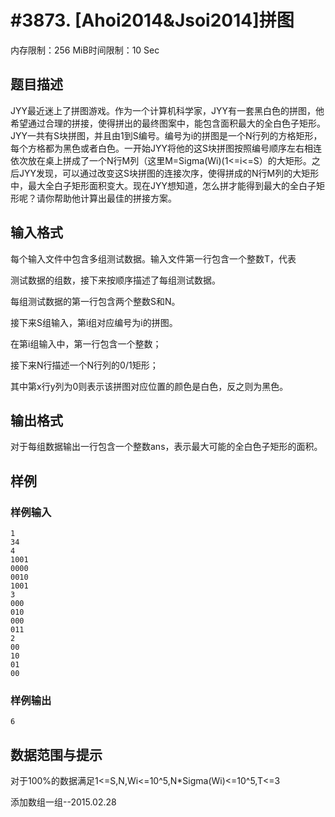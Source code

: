 # #3873. [Ahoi2014&Jsoi2014]拼图

内存限制：256 MiB时间限制：10 Sec

## 题目描述

 JYY最近迷上了拼图游戏。作为一个计算机科学家，JYY有一套黑白色的拼图，他希望通过合理的拼接，使得拼出的最终图案中，能包含面积最大的全白色子矩形。JYY一共有S块拼图，并且由1到S编号。编号为i的拼图是一个N行列的方格矩形，每个方格都为黑色或者白色。一开始JYY将他的这S块拼图按照编号顺序左右相连依次放在桌上拼成了一个N行M列（这里M=Sigma(Wi)(1<=i<=S）的大矩形。之后JYY发现，可以通过改变这S块拼图的连接次序，使得拼成的N行M列的大矩形中，最大全白子矩形面积变大。现在JYY想知道，怎么拼才能得到最大的全白子矩形呢？请你帮助他计算出最佳的拼接方案。

## 输入格式

每个输入文件中包含多组测试数据。输入文件第一行包含一个整数T，代表

测试数据的组数，接下来按顺序描述了每组测试数据。

每组测试数据的第一行包含两个整数S和N。

接下来S组输入，第i组对应编号为i的拼图。

在第i组输入中，第一行包含一个整数；

接下来N行描述一个N行列的0/1矩形；

其中第x行y列为0则表示该拼图对应位置的颜色是白色，反之则为黑色。

## 输出格式

 对于每组数据输出一行包含一个整数ans，表示最大可能的全白色子矩形的面积。

## 样例

### 样例输入

    
    1
    34
    4
    1001
    0000
    0010
    1001
    3
    000
    010
    000
    011
    2
    00
    10
    01
    00
    

### 样例输出

    
    6
    

## 数据范围与提示

对于100%的数据满足1<=S,N,Wi<=10^5,N*Sigma(Wi)<=10^5,T<=3

添加数组一组--2015.02.28
